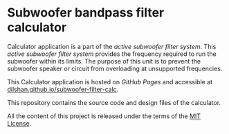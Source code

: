 # Subwoofer bandpass filter calculator

Calculator application is a part of the *active subwoofer filter system*. This *active subwoofer filter system* provides the frequency required to run the subwoofer within its limits. The purpose of this unit is to prevent the subwoofer speaker or circuit from overloading at unsupported frequencies. 

This Calculator application is hosted on *GitHub Pages* and accessible at [dilshan.github.io/subwoofer-filter-calc](https://dilshan.github.io/subwoofer-filter-calc).

This repository contains the source code and design files of the calculator.

All the content of this project is released under the terms of the [MIT License](https://github.com/dilshan/subwoofer-filter-calc/blob/main/LICENSE). 
